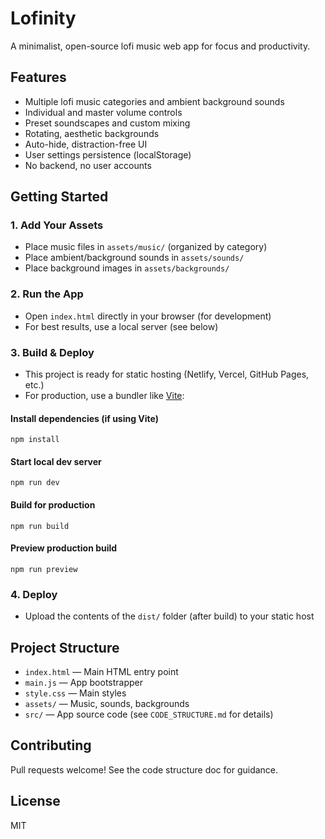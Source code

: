 # Lofinity

A minimalist, open-source lofi music web app for focus and productivity.

## Features

- Multiple lofi music categories and ambient background sounds
- Individual and master volume controls
- Preset soundscapes and custom mixing
- Rotating, aesthetic backgrounds
- Auto-hide, distraction-free UI
- User settings persistence (localStorage)
- No backend, no user accounts

## Getting Started

### 1. Add Your Assets

- Place music files in `assets/music/` (organized by category)
- Place ambient/background sounds in `assets/sounds/`
- Place background images in `assets/backgrounds/`

### 2. Run the App

- Open `index.html` directly in your browser (for development)
- For best results, use a local server (see below)

### 3. Build & Deploy

- This project is ready for static hosting (Netlify, Vercel, GitHub Pages, etc.)
- For production, use a bundler like [Vite](https://vitejs.dev/):

#### Install dependencies (if using Vite)

```
npm install
```

#### Start local dev server

```
npm run dev
```

#### Build for production

```
npm run build
```

#### Preview production build

```
npm run preview
```

### 4. Deploy

- Upload the contents of the `dist/` folder (after build) to your static host

## Project Structure

- `index.html` — Main HTML entry point
- `main.js` — App bootstrapper
- `style.css` — Main styles
- `assets/` — Music, sounds, backgrounds
- `src/` — App source code (see `CODE_STRUCTURE.md` for details)

## Contributing

Pull requests welcome! See the code structure doc for guidance.

## License

MIT
